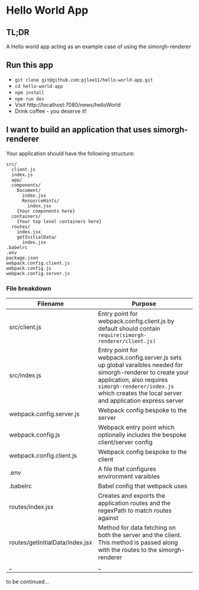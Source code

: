 # Hello World App

## TL;DR

A Hello world app acting as an example case of using the simorgh-renderer

## Run this app

- `git clone git@github.com:pjlee11/hello-world-app.git`
- `cd hello-world-app`
- `npm install`
- `npm run dev`
- Visit http://localhost:7080/news/helloWorld
- Drink coffee - you deserve it!

## I want to build an application that uses simorgh-renderer

Your application should have the following structure:

```
src/
  client.js
  index.js
  app/
  components/
    Document/
      index.jsx
      ResourceHints/
        index.jsx
    {Your components here}
  containers/
    {Your top level containers here}
  routes/
    index.jsx
    getInitialData/
      index.jsx
.babelrc
.env
package.json
webpack.config.client.js
webpack.config.js
webpack.config.server.js
```

### File breakdown

| Filename | Purpose |
| -------- | ------- |
| src/client.js | Entry point for webpack.config.client.js by default should contain `require(simorgh-renderer/client.js)` |
| src/index.js | Entry point for webpack.config.server.js sets up global varaibles needed for simorgh-renderer to create your application, also requires `simorgh-renderer/index.js` which creates the local server and application express server |
| webpack.config.server.js | Webpack config bespoke to the server |
| webpack.config.js | Webpack entry point which optionally includes the bespoke client/server config |
| webpack.config.client.js | Webpack config bespoke to the client |
| .env | A file that configures environment varaibles |
| .babelrc | Babel config that webpack uses |
| routes/index.jsx | Creates and exports the application routes and the regexPath to match routes against |
| routes/getInitialData/index.jsx | Method for data fetching on both the server and the client. This method is passed along with the routes to the simorgh-renderer |
| _ | _ |

to be continued...
